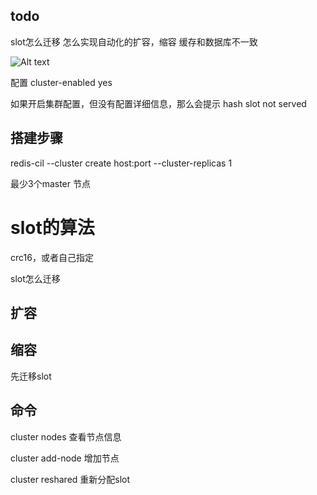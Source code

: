 ## todo
slot怎么迁移
怎么实现自动化的扩容，缩容
缓存和数据库不一致


![Alt text](/img／cluster1.png)



配置
cluster-enabled yes

如果开启集群配置，但没有配置详细信息，那么会提示
hash slot not served

## 搭建步骤

redis-cil --cluster create host:port --cluster-replicas 1

最少3个master 节点



# slot的算法

crc16，或者自己指定

slot怎么迁移


## 扩容


## 缩容

先迁移slot




## 命令 
cluster nodes 查看节点信息

cluster add-node  增加节点

cluster reshared  重新分配slot









